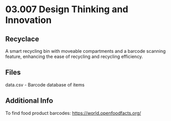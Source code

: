 # 03.007 Design Thinking and Innovation
## Recyclace
A smart recycling bin with moveable compartments and a barcode scanning feature, enhancing the ease of recycling and recycling efficiency.

## Files
data.csv - Barcode database of items

## Additional Info
To find food product barcodes: https://world.openfoodfacts.org/
